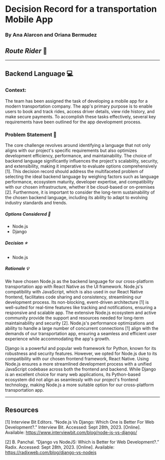 # Decision Record for a transportation Mobile App

### By Ana Alarcon and Oriana Bermudez

## _Route Rider_ 🚛

---

## Backend Language 💻

### Context:

The team has been assigned the task of developing a mobile app for a modern transportation company. The app's primary purpose is to enable users to book and track rides, access driver details, view ride history, and make secure payments. To accomplish these tasks effectively, several key requirements have been outlined for the app development process.

### Problem Statement 🤔

The core challenge revolves around identifying a language that not only aligns with our project's specific requirements but also optimizes development efficiency, performance, and maintainability. The choice of backend language significantly influences the project's scalability, security, and extensibility, making it imperative to evaluate options comprehensively [1]. This decision record should address the multifaceted problem of selecting the ideal backend language by weighing factors such as language performance, ecosystem maturity, developer expertise, and compatibility with our chosen infrastructure, whether it be cloud-based or on-premises [2]. 
Furthermore, it is important to consider the long-term sustainability of the chosen backend language, including its ability to adapt to evolving industry standards and trends.

##### Options Considered 🔁

- Node.js
- Django

##### Decision ⭐

- Node.js

##### Rationale 💡

We have chosen Node.js as the backend language for our cross-platform transportation app with React Native as the UI framework. Node.js's compatibility with JavaScript, which is also used in our React Native frontend, facilitates code sharing and consistency, streamlining our development process. Its non-blocking, event-driven architecture [1] is well-suited for real-time features like tracking and notifications, ensuring a responsive and scalable app. The extensive Node.js ecosystem and active community provide the support and resources needed for long-term maintainability and security [2]. Node.js's performance optimizations and ability to handle a large number of concurrent connections [1] align with the demands of our transportation app, ensuring a seamless and efficient user experience while accommodating the app's growth.

Django is a powerful and popular web framework for Python, known for its robustness and security features. However, we opted for Node.js due to its compatibility with our chosen frontend framework, React Native. Using Node.js ensures a more streamlined development process with a unified JavaScript codebase across both the frontend and backend. While Django is an excellent choice for many web applications, its Python-based ecosystem did not align as seamlessly with our project's frontend technology, making Node.js a more suitable option for our cross-platform transportation app.

---

## Resources

[1] Interview Bit Editors. “Node.js Vs Django: Which One is Better For Web Development?.” Interview Bit. Accessed: Sept 28th, 2023. [Online]. Available: https://www.interviewbit.com/blog/node-js-vs-django/

[2] B. Panchal. “Django vs NodeJS: Which is Better for Web Development?.” Radix. Accessed: Sept 28th, 2023. [Online]. Available: https://radixweb.com/blog/django-vs-nodejs